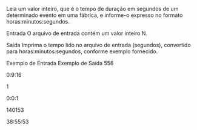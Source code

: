 Leia um valor inteiro, que é o tempo de duração em segundos de um determinado evento em uma fábrica, e informe-o expresso no formato horas:minutos:segundos.

Entrada
O arquivo de entrada contém um valor inteiro N.

Saída
Imprima o tempo lido no arquivo de entrada (segundos), convertido para horas:minutos:segundos, conforme exemplo fornecido.

Exemplo de Entrada	Exemplo de Saída
556

0:9:16

1

0:0:1

140153

38:55:53